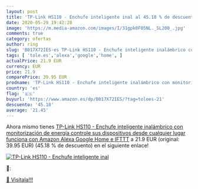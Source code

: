 ```yaml
---
layout: post
title: 'TP-Link HS110 - Enchufe inteligente inal al 45.18 % de descuento'
date: 2020-05-29 19:42:28
image: 'https://m.media-amazon.com/images/I/31gpk0F05NL._SL200_.jpg'
comments: true
category: ofertas
author: ring
slug: 'B017X72IES-es TP-Link HS110 - Enchufe inteligente inalámbrico con...'
tags: [ 'tole.es','alexa','google','home', ]
actualPrice: 21.9 EUR
currency: EUR
price: 21.9
comparePrice: 39.95 EUR
prodname: 'TP-Link HS110 - Enchufe inteligente inalámbrico con monitorización de energía  controle sus dispositivos desde cualquier lugar  funciona con Amazon Alexa  Google Home e IFTTT'
country: 'es'
flag: '🇪🇸'
buyurl: 'https://www.amazon.es/dp/B017X72IES/?tag=tolees-21'
descuento: '45.18'
average: '21.45'
---
```


Ahora mismo tienes [TP-Link HS110 - Enchufe inteligente inalámbrico con monitorización de energía  controle sus dispositivos desde cualquier lugar  funciona con Amazon Alexa  Google Home e IFTTT](https://www.amazon.es/dp/B017X72IES/?tag=tolees-21) a 21.9 EUR (original: 39.95 EUR) (45.18 %  de descuento) en el siguiente enlace!

[![TP-Link HS110 - Enchufe inteligente inal](https://m.media-amazon.com/images/I/31gpk0F05NL._SL200_.jpg)](https://www.amazon.es/dp/B017X72IES/?tag=tolees-21)

🔎:


[🛒 Visítala!!!](https://www.amazon.es/dp/B017X72IES/?tag=tolees-21)
